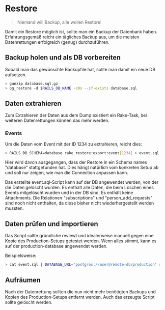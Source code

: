 # Restore

> Niemand will Backup, alle wollen Restore!

Damit ein Restore möglich ist, sollte man ein Backup der Datenbank haben. Erfahrungsgemäß reicht ein tägliches Backup aus, um die meisten Datenrettungen erfolgreich (genug) durchzuführen.

## Backup holen und als DB vorbereiten

Sobald man das gewünschte Backupfile hat, sollte man damit ein neue DB aufsetzen.

```bash
> gunzip database.sql.gz
> pg_restore -d $RAILS_DB_NAME -cOx --if-exists database.sql
```

## Daten extrahieren

Zum Extrahieren der Daten aus dem Dump existiert ein Rake-Task, bei weiteren Datenrettungen können das mehr werden.

### Events

Um die Daten vom Event mit der ID 1234 zu extrahieren, reicht dies:

```bash
> RAILS_DB_SCHEMA=database rake restore:export:event[1234] > event.sql
```

Hier wird davon ausgegangen, dass der Restore in ein Schema names "database" stattgefunden hat. Dies hängt natürlich vom konkreten Setup ab und soll nur zeigen, wie man die Connection anpassen kann.

Das erstellte event.sql-Script kann auf der DB angewendet werden, von der die Daten gelöscht wurden. Es enthält alle Daten, die beim Löschen eines Events mitgelöscht wurden und in der DB sind. Es enthält keine Attachments. Die Relationen "subscriptions" und "person_add_requests" sind noch nicht enthalten, da diese bisher nicht wiederhergestellt werden mussten.

## Daten prüfen und importieren

Das Script sollte gründliche reviewt und idealerweise manuell gegen eine Kopie des Production-Setups getestet werden. Wenn alles stimmt, kann es auf der production-database angewendet werden.

Beispielsweise:

```bash
> cat event.sql | DATABASE_URL="postgres://user@remote-db/production" rails db -p
```

## Aufräumen

Nach der Datenrettung sollten die nun nicht mehr benötigten Backups und Kopien des Production-Setups entfernt werden. Auch das erzeugte Script sollte gelöscht werden.
